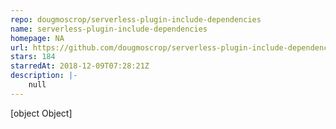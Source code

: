 ```yaml
---
repo: dougmoscrop/serverless-plugin-include-dependencies
name: serverless-plugin-include-dependencies
homepage: NA
url: https://github.com/dougmoscrop/serverless-plugin-include-dependencies
stars: 184
starredAt: 2018-12-09T07:28:21Z
description: |-
    null
---
```


[object Object]

